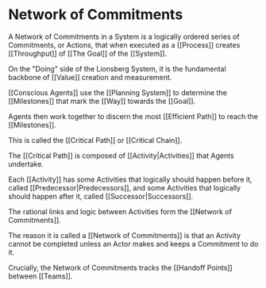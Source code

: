 # Network of Commitments

A Network of Commitments in a System is a logically ordered series of Commitments, or Actions, that when executed as a [[Process]] creates [[Throughput]] of [[The Goal]] of the [[System]]. 

On the "Doing" side of the Lionsberg System, it is the fundamental backbone of [[Value]] creation and measurement. 

[[Conscious Agents]] use the [[Planning System]] to determine the [[Milestones]] that mark the [[Way]] towards the [[Goal]].

Agents then work together to discern the most [[Efficient Path]] to reach the [[Milestones]]. 

This is called the [[Critical Path]] or [[Critical Chain]].

The [[Critical Path]] is composed of [[Activity|Activities]] that Agents undertake.

Each [[Activity]] has some Activities that logically should happen before it, called [[Predecessor|Predecessors]], and some Activities that logically should happen after it, called [[Successor|Successors]].

The rational links and logic between Activities form the [[Network of Commitments]].

The reason it is called a [[Network of Commitments]] is that an Activity cannot be completed unless an Actor makes and keeps a Commitment to do it. 

Crucially, the Network of Commitments tracks the [[Handoff Points]] between [[Teams]]. 
